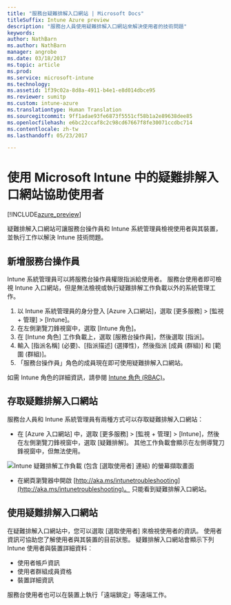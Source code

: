 ```yaml
---
title: "服務台疑難排解入口網站 | Microsoft Docs"
titleSuffix: Intune Azure preview
description: "服務台人員使用疑難排解入口網站來解決使用者的技術問題"
keywords: 
author: NathBarn
ms.author: NathBarn
manager: angrobe
ms.date: 03/18/2017
ms.topic: article
ms.prod: 
ms.service: microsoft-intune
ms.technology: 
ms.assetid: 1f39c02a-8d8a-4911-b4e1-e8d014dbce95
ms.reviewer: sumitp
ms.custom: intune-azure
ms.translationtype: Human Translation
ms.sourcegitcommit: 9ff1adae93fe6873f5551cf58b1a2e89638dee85
ms.openlocfilehash: e6bc22ccaf8c2c98cd67667f8fe30071ccdbc714
ms.contentlocale: zh-tw
ms.lasthandoff: 05/23/2017

---
```

# <a name="help-users-with-the-troubleshooting-portal-in-microsoft-intune"></a>使用 Microsoft Intune 中的疑難排解入口網站協助使用者

[!INCLUDE[azure_preview](./includes/azure_preview.md)]

疑難排解入口網站可讓服務台操作員和 Intune 系統管理員檢視使用者與其裝置，並執行工作以解決 Intune 技術問題。

## <a name="add-help-desk-operators"></a>新增服務台操作員
Intune 系統管理員可以將服務台操作員權限指派給使用者。 服務台使用者即可檢視 Intune 入口網站，但是無法檢視或執行疑難排解工作負載以外的系統管理工作。

1. 以 Intune 系統管理員的身分登入 [Azure 入口網站][](https:portal.azure.com)，選取 [更多服務] > [監視 + 管理] > [Intune]。
2. 在左側瀏覽刀鋒視窗中，選取 [Intune 角色]。
3. 在 [Intune 角色] 工作負載上，選取 [服務台操作員]，然後選取 [指派]。
4. 輸入 [指派名稱] (必要)、[指派描述] (選擇性)，然後指派 [成員 (群組)] 和 [範圍 (群組)]。
5. 「服務台操作員」角色的成員現在即可使用疑難排解入口網站。

如需 Intune 角色的詳細資訊，請參閱 [Intune 角色 (RBAC)](role-based-access-control.md)。

## <a name="access-the-troubleshooting-portal"></a>存取疑難排解入口網站

服務台人員和 Intune 系統管理員有兩種方式可以存取疑難排解入口網站：
- 在 [Azure 入口網站][](https://portal.azure.com) 中，選取 [更多服務] > [監視 + 管理] > [Intune]，然後在左側瀏覽刀鋒視窗中，選取 [疑難排解]。 其他工作負載會顯示在左側導覽刀鋒視窗中，但無法使用。

![Intune 疑難排解工作負載 (包含 [選取使用者] 連結) 的螢幕擷取畫面](media/help-desk-user.png)
- 在網頁瀏覽器中開啟 [http://aka.ms/intunetroubleshooting](http://aka.ms/intunetroubleshooting)。 只能看到疑難排解入口網站。

## <a name="use-the-troubleshooting-portal"></a>使用疑難排解入口網站

在疑難排解入口網站中，您可以選取 [選取使用者] 來檢視使用者的資訊。 使用者資訊可協助您了解使用者與其裝置的目前狀態。 疑難排解入口網站會顯示下列 Intune 使用者與裝置詳細資料︰
- 使用者帳戶資訊
- 使用者群組成員資格
- 裝置詳細資訊

服務台使用者也可以在裝置上執行「遠端鎖定」等遠端工作。

